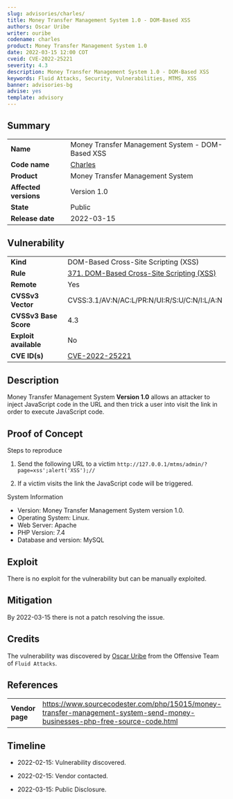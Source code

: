 ```yaml
---
slug: advisories/charles/
title: Money Transfer Management System 1.0 - DOM-Based XSS
authors: Oscar Uribe
writer: ouribe
codename: charles
product: Money Transfer Management System 1.0
date: 2022-03-15 12:00 COT
cveid: CVE-2022-25221
severity: 4.3
description: Money Transfer Management System 1.0 - DOM-Based XSS
keywords: Fluid Attacks, Security, Vulnerabilities, MTMS, XSS
banner: advisories-bg
advise: yes
template: advisory
---
```


## Summary

|                         |                                                      |
|-------------------------|------------------------------------------------------|
| **Name**                | Money Transfer Management System - DOM-Based XSS     |
| **Code name**           | [Charles](https://en.wikipedia.org/wiki/Ray_Charles) |
| **Product**             | Money Transfer Management System                     |
| **Affected versions**   | Version 1.0                                          |
| **State**               | Public                                               |
| **Release date**        | 2022-03-15                                           |

## Vulnerability

|                       |                                                                  |
|-----------------------|------------------------------------------------------------------|
| **Kind**              | DOM-Based Cross-Site Scripting (XSS)                             |
| **Rule**              | [371. DOM-Based Cross-Site Scripting (XSS)](https://docs.fluidattacks.com/criteria/vulnerabilities/371)    |
| **Remote**            | Yes                                                              |
| **CVSSv3 Vector**     | CVSS:3.1/AV:N/AC:L/PR:N/UI:R/S:U/C:N/I:L/A:N                     |
| **CVSSv3 Base Score** | 4.3                                                              |
| **Exploit available** | No                                                               |
| **CVE ID(s)**         | [CVE-2022-25221](https://cve.mitre.org/cgi-bin/cvename.cgi?name=CVE-2022-25221)                                                     |

## Description

Money Transfer Management System **Version 1.0** allows an attacker
to inject JavaScript code in the URL and then trick a user
into visit the link in order to execute JavaScript code.

## Proof of Concept

Steps to reproduce

1. Send the following URL to a victim `http://127.0.0.1/mtms/admin/?page=xss';alert('XSS');//`

2. If a victim visits the link the JavaScript code will be triggered.

System Information

* Version: Money Transfer Management System version 1.0.
* Operating System: Linux.
* Web Server: Apache
* PHP Version: 7.4
* Database and version: MySQL

## Exploit

There is no exploit for the vulnerability but can be manually exploited.

## Mitigation

By 2022-03-15 there is not a patch resolving the issue.

## Credits

The vulnerability was discovered by [Oscar
Uribe](https://co.linkedin.com/in/oscar-uribe-londo%C3%B1o-0b6534155) from the Offensive
Team of  `Fluid Attacks`.

## References

|                     |                                                                     |
|---------------------|---------------------------------------------------------------------|
| **Vendor page**     | <https://www.sourcecodester.com/php/15015/money-transfer-management-system-send-money-businesses-php-free-source-code.html>           |

## Timeline

* 2022-02-15: Vulnerability discovered.

* 2022-02-15: Vendor contacted.

* 2022-03-15: Public Disclosure.
